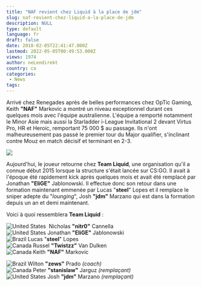 ```yaml
---
title: "NAF revient chez Liquid à la place de jdm"
slug: naf-revient-chez-liquid-a-la-place-de-jdm
description: NULL
type: default
language: fr
draft: false
date: 2018-02-05T22:41:47.000Z
lastmod: 2022-05-05T00:49:53.000Z
views: 1974
author: neLendirekt
country: ca
categories:
 - News
tags:
---
```

Arrivé chez Renegades après de belles performances chez OpTic Gaming, Keith **"NAF"** Markovic a montré un niveau exceptionnel durant ces quelques mois avec l'équipe australienne. L'équipe a remporté notamment le Minor Asie mais aussi la Starladder i-League Invitational 2 devant Virtus Pro, HR et Heroic, remportant 75 000 $ au passage. Ils n'ont malheureusement pas passé le premier tour du Major qualifier, s'inclinant contre Mouz en match décisif et terminant en 2-3.

![](https://flickshot-ue.s3.eu-west-2.amazonaws.com/flickshot/article/5a78d989405b2/images/hr84F1hbnwfuL9OVrinTSgan1OuN92qsJvTDugVC.jpeg)

Aujourd'hui, le joueur retourne chez **Team Liquid**, une organisation qu'il a connue début 2015 lorsque la structure s'était lancée sur CS:GO. Il avait à l'époque été rapidement kick après quelques mois et avait été remplacé par Jonathan **"EliGE"** Jablonowski. Il effectue donc son retour dans une formation maintenant emmenée par Lucas "**steel**" Lopes et il remplace le sniper adepte du "_lounging_", Josh **"jdm"** Marzano qui est dans la formation depuis un an et demi maintenant. 

Voici à quoi ressemblera **Team Liquid** :

![United States](/images/countries/us.svg)⁠ ⁠ Nicholas **"nitr0"** Cannella  
![United States](/images/countries/us.svg)⁠ Jonathan **"EliGE"** Jablonowski  
![Brazil](/images/countries/br.svg)⁠ Lucas "**steel**" Lopes  
![Canada](/images/countries/ca.svg)⁠ Russel **"Twistzz"** Van Dulken  
![Canada](/images/countries/ca.svg)⁠ Keith **"NAF"** Markovic

![Brazil](/images/countries/br.svg)⁠ Wilton **"zews"** Prado _(coach)_  
![Canada](/images/countries/ca.svg)⁠ Peter **"stanislaw"** Jarguz _(remplaçant)_  
![United States](/images/countries/us.svg)⁠ Josh **"jdm"** Marzano _(remplaçant)_
